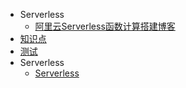 * Serverless
  * [阿里云Serverless函数计算搭建博客](/ "阿里云Serverless函数计算搭建博客")
* [知识点](interview.md "面试")
* [测试](test.md)
* Serverless
  * [Serverless]()